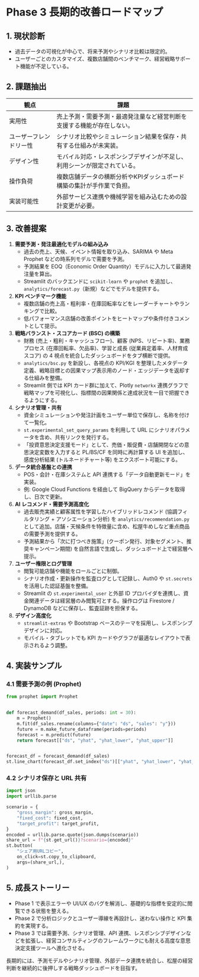 # Phase 3 長期的改善ロードマップ

## 1. 現状診断
- 過去データの可視化が中心で、将来予測やシナリオ比較は限定的。
- ユーザーごとのカスタマイズ、複数店舗間のベンチマーク、経営戦略サポート機能が不足している。

## 2. 課題抽出
| 観点 | 課題 |
| --- | --- |
| 実用性 | 売上予測・需要予測・最適発注量など経営判断を支援する機能が存在しない。 |
| ユーザーフレンドリー性 | シナリオ比較やシミュレーション結果を保存・共有する仕組みが未実装。 |
| デザイン性 | モバイル対応・レスポンシブデザインが不足し、利用シーンが限定されている。 |
| 操作負荷 | 複数店舗データの横断分析やKPIダッシュボード構築の集計が手作業で負担。 |
| 実装可能性 | 外部サービス連携や機械学習を組み込むための設計変更が必要。 |

## 3. 改善提案
1. **需要予測・発注最適化モデルの組み込み**
   - 過去の売上、天候、イベント情報を取り込み、SARIMA や Meta Prophet などの時系列モデルで需要を予測。
   - 予測結果を EOQ（Economic Order Quantity）モデルに入力して最適発注量を算出。
   - Streamlit のバックエンドに `scikit-learn` や `prophet` を追加し、`analytics/forecast.py`（新規）などでモデルを提供する。
2. **KPI ベンチマーク機能**
   - 複数店舗の売上高・粗利率・在庫回転率などをレーダーチャートやランキングで比較。
   - 低パフォーマンス店舗の改善ポイントをヒートマップや条件付きコメントとして提示。
3. **戦略バランスト・スコアカード (BSC) の構築**
   - 財務 (売上・粗利・キャッシュフロー)、顧客 (NPS、リピート率)、業務プロセス (在庫回転率、欠品率)、学習と成長 (従業員定着率、人材育成スコア) の 4 視点を統合したダッシュボードをタブ横断で提供。
   - `analytics/bsc.py` を新設し、各視点の KPI/KGI を整理したメタデータ定義、戦略目標との因果マップ表示用のノード・エッジデータを返却する仕組みを整備。
   - Streamlit 側では KPI カード群に加えて、Plotly `networkx` 連携グラフで戦略マップを可視化し、指標間の因果関係と達成状況を一目で把握できるようにする。
4. **シナリオ管理・共有**
   - 資金シミュレーションや発注計画をユーザー単位で保存し、名称を付けて一覧化。
   - `st.experimental_set_query_params` を利用して URL にシナリオパラメータを含め、共有リンクを発行する。
   - 「投資意思決定支援モード」として、売価・販促費・店舗開閉などの意思決定変数を入力すると PL/BS/CF を同時に再計算する UI を追加し、感度分析結果 (トルネードチャート等) をエクスポート可能にする。
5. **データ統合基盤との連携**
   - POS・会計・在庫システムと API 連携する「データ自動更新モード」を実装。
   - 例: Google Cloud Functions を経由して BigQuery からデータを取得し、日次で更新。
6. **AI レコメンド・需要予測高度化**
   - 過去販売実績と顧客属性を学習したハイブリッドレコメンド (協調フィルタリング + アソシエーション分析) を `analytics/recommendation.py` として追加。店舗・天候条件を特徴量に含め、松屋牛めしなど重点商品の需要予測を提供する。
   - 予測結果から「次に打つべき施策」(クーポン発行、対象セグメント、推奨キャンペーン期間) を自然言語で生成し、ダッシュボード上で経営層へ提示。
7. **ユーザー権限とログ管理**
   - 閲覧可能店舗や機能をロールごとに制御。
   - シナリオ作成・更新操作を監査ログとして記録し、Auth0 や `st.secrets` を活用した認証基盤を整備。
   - Streamlit の `st.experimental_user` と外部 ID プロバイダを連携し、資金関連データは経営層のみ閲覧可とする。操作ログは Firestore / DynamoDB などに保存し、監査証跡を担保する。
8. **デザイン高度化**
   - `streamlit-extras` や Bootstrap ベースのテーマを採用し、レスポンシブデザインに対応。
   - モバイル・タブレットでも KPI カードやグラフが最適なレイアウトで表示されるよう調整。

## 4. 実装サンプル
### 4.1 需要予測の例 (Prophet)
```python
from prophet import Prophet


def forecast_demand(df_sales, periods: int = 30):
    m = Prophet()
    m.fit(df_sales.rename(columns={"date": "ds", "sales": "y"}))
    future = m.make_future_dataframe(periods=periods)
    forecast = m.predict(future)
    return forecast[["ds", "yhat", "yhat_lower", "yhat_upper"]]


forecast_df = forecast_demand(df_sales)
st.line_chart(forecast_df.set_index("ds")[["yhat", "yhat_lower", "yhat_upper"]])
```

### 4.2 シナリオ保存と URL 共有
```python
import json
import urllib.parse

scenario = {
    "gross_margin": gross_margin,
    "fixed_cost": fixed_cost,
    "target_profit": target_profit,
}
encoded = urllib.parse.quote(json.dumps(scenario))
share_url = f"{st.get_url()}?scenario={encoded}"
st.button(
    "シェア用URLコピー",
    on_click=st.copy_to_clipboard,
    args=(share_url,),
)
```

## 5. 成長ストーリー
- Phase 1 で表示エラーや UI/UX のバグを解消し、基礎的な指標を安定的に閲覧できる状態を整える。
- Phase 2 で分析ロジックとユーザー導線を再設計し、迷わない操作と KPI 集約を実現する。
- Phase 3 では需要予測、シナリオ管理、API 連携、レスポンシブデザインなどを拡張し、経営コンサルティングのフレームワークにも耐える高度な意思決定支援ツールへ進化させる。

長期的には、予測モデルやシナリオ管理、外部データ連携を統合し、松屋の経営判断を継続的に後押しする戦略ダッシュボードを目指す。
